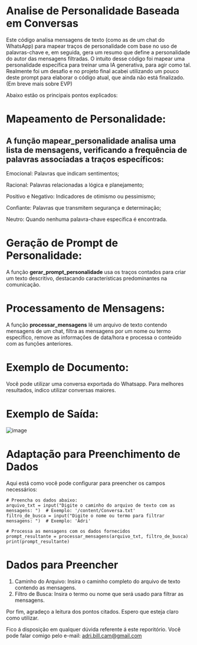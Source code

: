 # Analise de Personalidade Baseada em Conversas
Este código analisa mensagens de texto (como as de um chat do WhatsApp) para mapear traços de personalidade com base no uso de palavras-chave e, em seguida, gera um resumo que define a personalidade do autor das mensagens filtradas.
O intuito desse código foi mapear uma personalidade específica para treinar uma IA generativa, para agir como tal. Realmente foi um desafio e no projeto final acabei utilizando um pouco deste prompt para elaborar o código atual, que ainda não está finalizado. (Em breve mais sobre EVP)

Abaixo estão os principais pontos explicados:

# Mapeamento de Personalidade:

## A função mapear_personalidade analisa uma lista de mensagens, verificando a frequência de palavras associadas a traços específicos:

Emocional: Palavras que indicam sentimentos;

Racional: Palavras relacionadas a lógica e planejamento;

Positivo e Negativo: Indicadores de otimismo ou pessimismo;

Confiante: Palavras que transmitem segurança e determinação;

Neutro: Quando nenhuma palavra-chave específica é encontrada.

# Geração de Prompt de Personalidade:

A função **gerar_prompt_personalidade** usa os traços contados para criar um texto descritivo, destacando características predominantes na comunicação.

# Processamento de Mensagens:
A função **processar_mensagens** lê um arquivo de texto contendo mensagens de um chat, filtra as mensagens por um nome ou termo específico, remove as informações de data/hora e processa o conteúdo com as funções anteriores.

# Exemplo de Documento:

Você pode utilizar uma conversa exportada do Whatsapp. Para melhores resultados, indico utilizar conversas maiores. 

# Exemplo de Saída:

![image](https://github.com/user-attachments/assets/60d7878a-b747-4ab6-8741-093e58793623)


# Adaptação para Preenchimento de Dados
Aqui está como você pode configurar para preencher os campos necessários:

    # Preencha os dados abaixo:
    arquivo_txt = input("Digite o caminho do arquivo de texto com as mensagens: ")  # Exemplo: '/content/Conversa.txt'
    filtro_de_busca = input("Digite o nome ou termo para filtrar mensagens: ")  # Exemplo: 'Adri'

    # Processa as mensagens com os dados fornecidos
    prompt_resultante = processar_mensagens(arquivo_txt, filtro_de_busca)
    print(prompt_resultante)

# Dados para Preencher
1. Caminho do Arquivo: Insira o caminho completo do arquivo de texto contendo as mensagens.
2. Filtro de Busca: Insira o termo ou nome que será usado para filtrar as mensagens.

Por fim, agradeço a leitura dos pontos citados. Espero que esteja claro como utilizar.

Fico á disposição em qualquer dúvida referente á este reporitório. Você pode falar comigo pelo e-mail: adri.bill.cam@gmail.com
